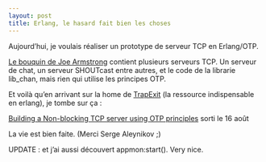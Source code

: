 ```yaml
---
layout: post
title: Erlang, le hasard fait bien les choses
---
```

<p>Aujourd&#8217;hui, je voulais r&eacute;aliser un prototype de serveur TCP en Erlang/OTP.</p>

<p><a href="http://www.pragmaticprogrammer.com/titles/jaerlang/index.html">Le bouquin de Joe Armstrong</a> contient plusieurs serveurs TCP. Un serveur de chat, un serveur SHOUTcast entre autres, et le code de la librarie lib_chan, mais rien qui utilise les principes OTP.</p>

<p>Et voil&agrave; qu&#8217;en arrivant sur la home de <a href="http://www.trapexit.org/">TrapExit</a> (la ressource indispensable en erlang), je tombe sur &ccedil;a :</p>

<p><a href="http://www.trapexit.org/Building_a_Non-blocking_TCP_server_using_OTP_principles">Building a Non-blocking TCP server using OTP principles</a> sorti le 16 ao&ucirc;t</p>

<p>La vie est bien faite. (Merci Serge Aleynikov ;)</p>

<p>UPDATE : et j&#8217;ai aussi d&eacute;couvert appmon:start(). Very nice.</p>      
